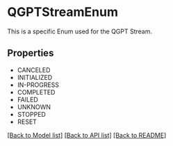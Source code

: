 # QGPTStreamEnum

This is a specific Enum used for the QGPT Stream.

## Properties
- CANCELED
- INITIALIZED
- IN-PROGRESS
- COMPLETED
- FAILED
- UNKNOWN
- STOPPED
- RESET

[[Back to Model list]](../README.md#documentation-for-models) [[Back to API list]](../README.md#documentation-for-api-endpoints) [[Back to README]](../README.md)


